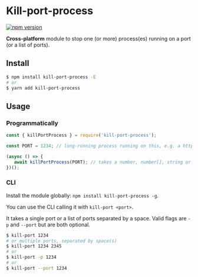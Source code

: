 # Kill-port-process

[![npm version](https://badge.fury.io/js/kill-port-process.svg)](https://badge.fury.io/js/kill-port-process)

**Cross-platform** module to stop one (or more) process(es) running on a port (or a list of ports).

## Install

```bash
$ npm install kill-port-process -E
# or
$ yarn add kill-port-process
```

## Usage

### Programmatically

```javascript
const { killPortProcess } = require('kill-port-process');

const PORT = 1234; // long-running process running on this, e.g. a http-server.

(async () => {
   await killPortProcess(PORT); // takes a number, number[], string or string[]
})();
```

### CLI

Install the module globally: `npm install kill-port-process -g`.

You can use the CLI calling it with `kill-port <port>`.

It takes a single port or a list of ports separated by a space. Valid flags are `-p` and `--port` but are both optional.

```bash
$ kill-port 1234
# or multiple ports, separated by space(s)
$ kill-port 1234 2345
# or
$ kill-port -p 1234
# or
$ kill-port --port 1234
```

